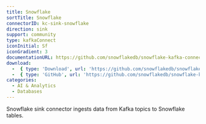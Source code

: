 ```yaml
---
title: Snowflake
sortTitle: Snowflake
connectorID: kc-sink-snowflake
direction: sink
support: community
type: kafkaConnect
iconInitial: Sf
iconGradient: 3
documentationURL: https://github.com/snowflakedb/snowflake-kafka-connector
download:
  -  { type: 'Download', url: 'https://github.com/snowflakedb/snowflake-kafka-connector/releases' }
  -  { type: 'GitHub', url: 'https://github.com/snowflakedb/snowflake-kafka-connector' }
categories:
  - AI & Analytics
  - Databases
---
```

Snowflake sink connector ingests data from Kafka topics to Snowflake tables.

